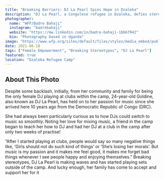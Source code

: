 ```yaml
---
title: "Breaking Barriers: DJ La Pearl Spins Hope in Dzaleka"
description: "DJ La Pearl, a Congolese refugee in Dzaleka, defies stereotypes to pursue her passion for music."
photographer:
  name: "WFP/Badre Bahaji"
  instagram: "badrebahaji"
  website: "https://mw.linkedin.com/in/badre-bahaji-1bb67942"
  bio: "Photography based in Uganda"
image: "https://www.wfp.org/sites/default/files/styles/media_embed/public/2021-06/20210518_MWI_Badre-Bahaji_IO_-6.JPG?itok=Gg7-hCsz"
date: 2021-06-18
tags: ["Female Empowerment", "Breaking Stereotypes", "DJ La Pearl"]
featured: true
location: "Dzaleka Refugee Camp"
---
```


## About This Photo

Despite some backlash, initially,  from her community and family for being the only female DJ playing at clubs within the camp, 24-year-old Goldine, also known as DJ La Pearl, has held on to her passion for music since she arrived here 10 years ago from the Democratic Republic of Congo (DRC).

She had always been particularly curious as to how DJs could switch to music so smoothly. Noting her love for mixing music, a friend in the camp began to teach her how to DJ and had her DJ at a club in the camp after only two weeks of practise!

“After I started playing at clubs, people would say so many negative things like, ‘Girls should not do such kind of things’ or ‘She’s losing her morals’. But music is my passion and it makes me feel good, it makes me forget bad things whenever I see people happy and enjoying themselves.” Breaking stereotypes, DJ La Pearl is making waves and has started playing sets outside of the camp. And lucky enough, her family has come to accept and support her for it